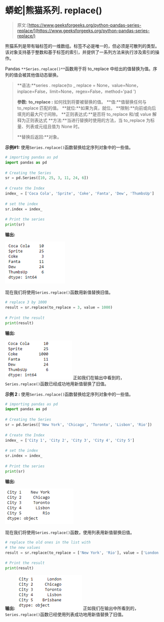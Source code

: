# 蟒蛇|熊猫系列. replace()

> 原文:[https://www.geeksforgeeks.org/python-pandas-series-replace/](https://www.geeksforgeeks.org/python-pandas-series-replace/)

熊猫系列是带有轴标签的一维数组。标签不必是唯一的，但必须是可散列的类型。该对象支持基于整数和基于标签的索引，并提供了一系列方法来执行涉及索引的操作。

Pandas `**Series.replace()**`函数用于将 to_replace 中给出的值替换为值。序列的值会被其他值动态替换。

> **语法:**series . replace(to _ replace = None，value=None，inplace=False，limit=None，regex=False，method='pad ')
> 
> **参数:**
> **to_replace :** 如何找到将要被替换的值。
> **值:**值替换任何与 to_replace 匹配的值。
> **就位:**如果为真，就位。
> **限制:**向前或向后填充的最大尺寸间隙。
> **正则表达式:**是否将 to_replace 和/或 value 解释为正则表达式
> **方法:**当进行替换时使用的方法，当 to_replace 为标量、列表或元组且值为 None 时。
> 
> **替换后返回:**对象。

**示例#1:** 使用`Series.replace()`函数替换给定序列对象中的一些值。

```py
# importing pandas as pd
import pandas as pd

# Creating the Series
sr = pd.Series([10, 25, 3, 11, 24, 6])

# Create the Index
index_ = ['Coca Cola', 'Sprite', 'Coke', 'Fanta', 'Dew', 'ThumbsUp']

# set the index
sr.index = index_

# Print the series
print(sr)
```

**输出:**

![](img/dab04769c1239f7411b50876f1fa5e58.png)

现在我们将使用`Series.replace()`函数用新值替换旧值。

```py
# replace 3 by 1000
result = sr.replace(to_replace = 3, value = 1000)

# Print the result
print(result)
```

**输出:**

![](img/fcece59bd445692873c248cad22e81c1.png)
正如我们在输出中看到的，`Series.replace()`函数已经成功地用新值替换了旧值。

**示例 2 :** 使用`Series.replace()`函数替换给定序列对象中的一些值。

```py
# importing pandas as pd
import pandas as pd

# Creating the Series
sr = pd.Series(['New York', 'Chicago', 'Toronto', 'Lisbon', 'Rio'])

# Create the Index
index_ = ['City 1', 'City 2', 'City 3', 'City 4', 'City 5'] 

# set the index
sr.index = index_

# Print the series
print(sr)
```

**输出:**

![](img/bfc5bec87aa0da73e88c85b8b53f1171.png)

现在我们将使用`Series.replace()`函数，使用列表用新值替换旧值。

```py
# replace the old ones in the list with 
# the new values
result = sr.replace(to_replace = ['New York', 'Rio'], value = ['London', 'Brisbane'])

# Print the result
print(result)
```

**输出:**
![](img/bd7c37517dec7aac96a7d8e617ade591.png)
正如我们在输出中所看到的，`Series.replace()`函数已经使用列表成功地用新值替换了旧值。